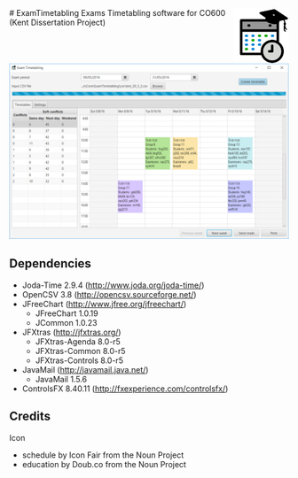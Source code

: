 <img src="img/exam_timetabling_icon.png" align="right" height="100" width="100" />
# ExamTimetabling
Exams Timetabling software for CO600 (Kent Dissertation Project)

![ExamTimetabling screenshot](img/exam_timetabling_screenshot.png?raw=true)

## Dependencies
* Joda-Time 2.9.4 (http://www.joda.org/joda-time/)
* OpenCSV 3.8 (http://opencsv.sourceforge.net/)
* JFreeChart (http://www.jfree.org/jfreechart/)
     * JFreeChart 1.0.19
     * JCommon 1.0.23
* JFXtras (http://jfxtras.org/)
     * JFXtras-Agenda 8.0-r5
     * JFXtras-Common 8.0-r5
     * JFXtras-Controls 8.0-r5
* JavaMail (http://javamail.java.net/)
     * JavaMail 1.5.6
* ControlsFX 8.40.11 (http://fxexperience.com/controlsfx/)

## Credits
Icon
* schedule by Icon Fair from the Noun Project
* education by Doub.co from the Noun Project
